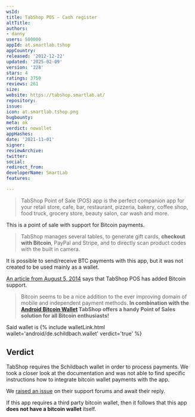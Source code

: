 ```yaml
---
wsId: 
title: TabShop POS - Cash register
altTitle: 
authors:
- danny
users: 500000
appId: at.smartlab.tshop
appCountry: 
released: '2012-12-22'
updated: '2025-02-09'
version: '228'
stars: 4
ratings: 3750
reviews: 261
size: 
website: https://tabshop.smartlab.at/
repository: 
issue: 
icon: at.smartlab.tshop.png
bugbounty: 
meta: ok
verdict: nowallet
appHashes: 
date: '2021-11-01'
signer: 
reviewArchive: 
twitter: 
social: 
redirect_from: 
developerName: SmartLab
features: 

---
```


> TabShop Point of Sale (POS) app is the perfect companion app for your retail store, cafe, bar, restaurant, pizzeria, bakery, coffee shop, food truck, grocery store, beauty salon, car wash and more.

This is a point of sale with support for Bitcoin payments.

> TabShop manages several tables, to generate gift cards, **checkout with Bitcoin**, PayPal and Stripe, and to directly scan product codes with the built in camera.

It is possible to send/receive BTC payments with this app, but it was not created to be used mainly as a wallet.

[An article from August 5, 2014](https://www.smartlab.at/tabshop-android-point-of-sale-adds-bitcoin-support/) says that TabShop POS has added Bitcoin support.

>  Bitcoin seems to be a nice addition to the ever improving domain of mobile and independent payment methods. **In combination with the [Android Bitcoin Wallet](https://play.google.com/store/apps/details?id=de.schildbach.wallet) TabShop offers a handy Point of Sales solution for all Bitcoin enthusiasts!**

Said wallet is {% include walletLink.html wallet='android/de.schildbach.wallet' verdict='true' %}

## Verdict 

TabShop requires the Schildbach wallet in order to process payments. We took a closer look at the documentation and was not able to find specific instructions how to integrate bitcoin wallet payments with the app.

We [raised an issue](https://tabshop.smartlab.at/forum/index.php?qa=82&qa_1=how-to-integrate-bitcoin-payments-with-tabshop) on their support forums and await their reply.

If this app requires a third party bitcoin wallet, then it follows that this app **does not have a bitcoin wallet** itself.
